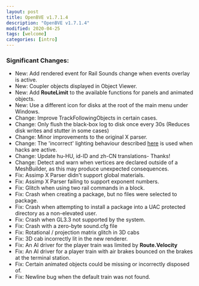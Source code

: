 ```yaml
---
layout: post
title: OpenBVE v1.7.1.4
description: "OpenBVE v1.7.1.4"
modified: 2020-04-25
tags: [welcome]
categories: [intro]
---
```


### Significant Changes:
* New: Add rendered event for Rail Sounds change when events overlay is active.
* New: Coupler objects displayed in Object Viewer.
* New: Add **RouteLimit** to the available functions for panels and animated objects.
* New: Use a different icon for disks at the root of the main menu under Windows.
* Change: Improve TrackFollowingObjects in certain cases.
* Change: Only flush the black-box log to disk once every 30s (Reduces disk writes and stutter in some cases)
* Change: Minor improvements to the original X parser.
* Change: The 'incorrect' lighting behaviour described [here](https://github.com/leezer3/OpenBVE/wiki/Errata#lighting-behaviour-with-the-same-texture-defined-for-both-daytime-and-nighttime) is used when hacks are active.
* Change: Update hu-HU, id-ID and zh-CN translations- Thanks!
* Change: Detect and warn when vertices are declared outside of a MeshBuilder, as this may produce unexpected consequences.
* Fix: Assimp X Parser didn't support global materials.
* Fix: Assimp X Parser failing to support exponent numbers.
* Fix: Glitch when using two rail commands in a block.
* Fix: Crash when creating a package, but no files were selected to package.
* Fix: Crash when attempting to install a package into a UAC protected directory as a non-elevated user.
* Fix: Crash when GL3.3 not supported by the system.
* Fix: Crash with a zero-byte sound.cfg file
* Fix: Rotational / projection matrix glitch in 3D cabs
* Fix: 3D cab incorrectly lit in the new renderer.
* Fix: An AI driver for the player train was limited by **Route.Velocity**
* Fix: An AI driver for a player train with air brakes bounced on the brakes at the terminal station.
* Fix: Certain animated objects could be missing or incorrectly disposed of.
* Fix: Newline bug when the default train was not found.
